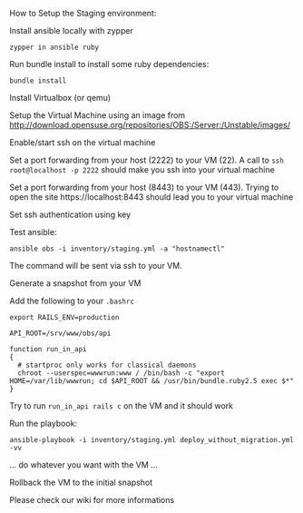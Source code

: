 How to Setup the Staging environment:

Install ansible locally with zypper

```zypper in ansible ruby```

Run bundle install to install some ruby dependencies:

```bundle install```

Install Virtualbox (or qemu)

Setup the Virtual Machine using an image from http://download.opensuse.org/repositories/OBS:/Server:/Unstable/images/

Enable/start ssh on the virtual machine

Set a port forwarding from your host (2222) to your VM (22). A call to `ssh
root@localhost -p 2222` should make you ssh into your virtual machine

Set a port forwarding from your host (8443) to your VM (443). Trying to open the site https://localhost:8443 should lead you to your virtual machine

Set ssh authentication using key

Test ansible:

```
ansible obs -i inventory/staging.yml -a "hostnamectl"
```

The command will be sent via ssh to your VM.

Generate a snapshot from your VM

Add the following to your `.bashrc`

```
export RAILS_ENV=production

API_ROOT=/srv/www/obs/api

function run_in_api
{
  # startproc only works for classical daemons
  chroot --userspec=wwwrun:www / /bin/bash -c "export HOME=/var/lib/wwwrun; cd $API_ROOT && /usr/bin/bundle.ruby2.5 exec $*"
}

```

Try to run `run_in_api rails c` on the VM and it should work


Run the playbook:

```
ansible-playbook -i inventory/staging.yml deploy_without_migration.yml -vv
```

... do whatever you want with the VM ...

Rollback the VM to the initial snapshot

Please check our wiki for more informations
